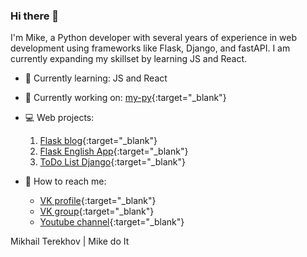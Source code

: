 ### Hi there 👋

I'm Mike, a Python developer with several years of experience in web development using frameworks like Flask, Django, and fastAPI. I am currently expanding my skillset by learning JS and React.

- 🌱 Currently learning: JS and React
- 🔭 Currently working on: [my-py](https://my-py.ru/){:target="_blank"}
- 💻 Web projects:
  1. [Flask blog](https://flask-blog.my-py.ru/){:target="_blank"}
  2. [Flask English App](https://english-coach.my-py.ru/){:target="_blank"}
  3. [ToDo List Django](https://tododjango.my-py.ru/){:target="_blank"}

- 🤔 How to reach me:
  - [VK profile](https://vk.com/hello_world_ru){:target="_blank"}
  - [VK group](https://vk.com/python_for_me){:target="_blank"}
  - [Youtube channel](https://www.youtube.com/channel/UCLr7DxWBT0NWZv_w4uvLJaw){:target="_blank"}

Mikhail Terekhov | Mike do It
